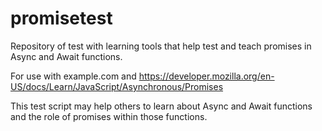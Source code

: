 # promisetest
Repository of test with learning tools that help test and teach promises in Async and Await functions.

For use with example.com and https://developer.mozilla.org/en-US/docs/Learn/JavaScript/Asynchronous/Promises

This test script may help others to learn about Async and Await functions and the role of promises within those functions.
